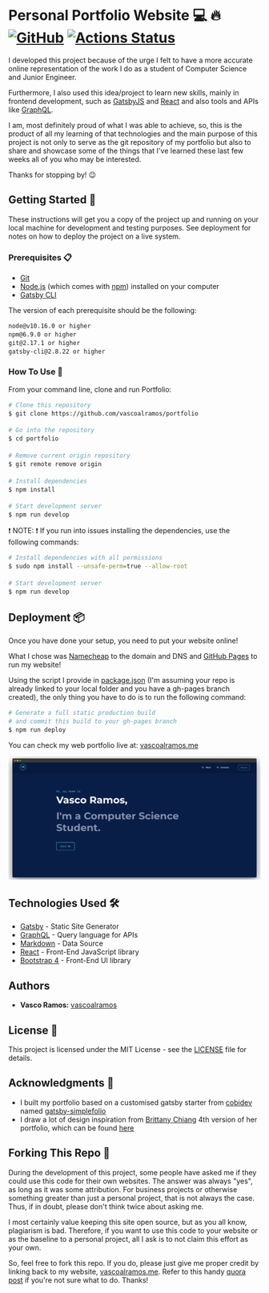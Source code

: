 # Personal Portfolio Website 💻 🔥 [![GitHub](https://img.shields.io/github/license/vascoalramos/portfolio?color=blue)](https://github.com/vascoalramos/portfolio/blob/master/LICENSE.md) [![Actions Status](https://github.com/vascoalramos/portfolio/workflows/Gatsby%20Publish/badge.svg)](https://github.com/vascoalramos/portfolio/actions)

I developed this project because of the urge I felt to have a more accurate online representation of the work I do as a student of Computer Science and Junior Engineer.

Furthermore, I also used this idea/project to learn new skills, mainly in frontend development, such as [GatsbyJS](https://www.gatsbyjs.org/) and [React](https://reactjs.org/) and also tools and APIs like [GraphQL](https://graphql.org/).

I am, most definitely proud of what I was able to achieve, so, this is the product of all my learning of that technologies and the main purpose of this project is not only to serve as the git repository of my portfolio but also to share and showcase some of the things that I've learned these last few weeks all of you who may be interested.

Thanks for stopping by! 😉

## Getting Started 🚀

These instructions will get you a copy of the project up and running on your local machine for development and testing purposes. See deployment for notes on how to deploy the project on a live system.

### Prerequisites 📋

- [Git](https://git-scm.com)
- [Node.js](https://nodejs.org/en/download) (which comes with [npm](http://npmjs.com)) installed on your computer
- [Gatsby CLI](https://www.gatsbyjs.org/docs/quick-start)

The version of each prerequisite should be the following:

```bash
node@v10.16.0 or higher
npm@6.9.0 or higher
git@2.17.1 or higher
gatsby-cli@2.8.22 or higher
```

### How To Use 🔧

From your command line, clone and run Portfolio:

```bash
# Clone this repository
$ git clone https://github.com/vascoalramos/portfolio

# Go into the repository
$ cd portfolio

# Remove current origin repository
$ git remote remove origin

# Install dependencies
$ npm install

# Start development server
$ npm run develop
```

❗️ NOTE: ❗️ If you run into issues installing the dependencies, use the following commands:

```bash
# Install dependencies with all permissions
$ sudo npm install --unsafe-perm=true --allow-root

# Start development server
$ npm run develop
```

## Deployment 📦

Once you have done your setup, you need to put your website online!

What I chose was [Namecheap](https://namecheap.com) to the domain and DNS and [GitHub Pages](https://pages.github.com) to run my website!

Using the script I provide in [package.json](package.json) (I'm assuming your repo is already linked to your local folder and you have a gh-pages branch created), the only thing you have to do is to run the following command:

```bash
# Generate a full static production build
# and commit this build to your gh-pages branch
$ npm run deploy
```

You can check my web portfolio live at: [vascoalramos.me](https://vascoalramos.me)

![Portfolio Thumbnail](thumbnail.png)

## Technologies Used 🛠️

- [Gatsby](https://www.gatsbyjs.org/) - Static Site Generator
- [GraphQL](https://graphql.org/) - Query language for APIs
- [Markdown](https://www.markdownguide.org/) - Data Source
- [React](https://es.reactjs.org/) - Front-End JavaScript library
- [Bootstrap 4](https://getbootstrap.com/docs/4.3/getting-started/introduction) - Front-End UI library

## Authors

- **Vasco Ramos:** [vascoalramos](https://github.com/vascoalramos)

## License 📄

This project is licensed under the MIT License - see the [LICENSE](LICENSE) file for details.

## Acknowledgments 🎁

- I built my portfolio based on a customised gatsby starter from [cobidev](https://github.com/cobidev) named [gatsby-simplefolio](https://github.com/cobidev/gatsby-simplefolio)
- I draw a lot of design inspiration from [Brittany Chiang](https://github.com/bchiang7) 4th version of her portfolio, which can be found [here](https://brittanychiang.com)

## Forking This Repo 🚨

During the development of this project, some people have asked me if they could use this code for their own websites.
The answer was always "yes", as long as it was some attribution. For business projects or otherwise something greater than just a personal project, that is not always the case. Thus, if in doubt, please don't think twice about asking me.

I most certainly value keeping this site open source, but as you all know, plagiarism is bad. Therefore, if you want to use this code to your website or as the baseline to a personal project, all I ask is to not claim this effort as your own.

So, feel free to fork this repo. If you do, please just give me proper credit by linking back to my website, [vascoalramos.me](https://vascoalramos.me). Refer to this handy [quora post](https://www.quora.com/Is-it-bad-to-copy-other-peoples-code) if you're not sure what to do. Thanks!
